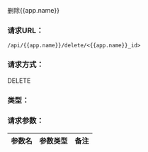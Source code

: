 删除{{app.name}}

### **请求URL：**

`/api/{{app.name}}/delete/<{{app.name}}_id>`

### **请求方式：**

DELETE

### **类型：**

### **请求参数：**

|参数名|参数类型|备注|
|:--|:--|:--|
